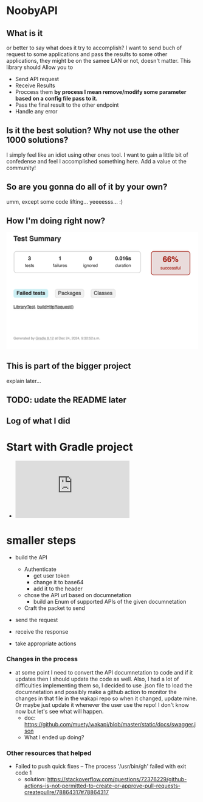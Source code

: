 # NoobyAPI

## What is it

or better to say what does it try to accomplish? I want to send buch of request to some applications and pass the results to some other applications, they might be on the samee LAN or not, doesn't matter.
This library should Allow you to

- Send API request
- Receive Results
- Proccess them **by process I mean remove/modify some parameter based on a config file pass to it.**
- Pass the final result to the other endpoint
- Handle any error

## Is it the best solution? Why not use the other 1000 solutions?

I simply feel like an idiot using other ones tool. I want to gain a little bit of confedense and feel I accomplished something here.
Add a value ot the community!

## So are you gonna do all of it by your own?

umm, except some code lifting... yeeeesss... :)

## How I'm doing right now?

![Report](./report/tests/testReport.png)

## This is part of the bigger project

explain later...

## TODO: udate the README later

## Log of what I did

# Start with Gradle project

- ![Starter Guide](https://docs.gradle.org/current/samples/sample_building_java_libraries.html)

# smaller steps

- build the API
  - Authenticate
    - get user token
    - change it to base64
    - add it to the header
  - chose the API url based on documnetation
    - build an Enum of supported APIs of the given documnetation
  - Craft the packet to send

- send the request
- receive the response
- take appropriate actions

### Changes in the process

- at some point I need to convert the API documnetation to code and if it updates then I should update the code as well. Also, I had a lot of difficulties implementing them so, I decided to use .json file to load the documnetation and possibly make a github action to monitor the changes in that file in the wakapi repo so when it changed, update mine. Or maybe just update it whenever the user use the repo! I don't know now but let's see what will happen.
  - doc: <https://github.com/muety/wakapi/blob/master/static/docs/swagger.json>
  - What I ended up doing?

### Other resources that helped

- Failed to push quick fixes – The process '/usr/bin/gh' failed with exit code 1
  - solution: <https://stackoverflow.com/questions/72376229/github-actions-is-not-permitted-to-create-or-approve-pull-requests-createpullre/78864317#78864317>
